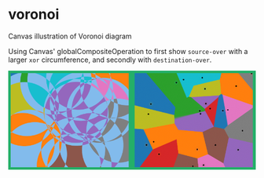 # voronoi
Canvas illustration of Voronoi diagram

Using Canvas' globalCompositeOperation to first show `source-over` with a larger `xor` circumference, and secondly with `destination-over`.


![demo image](demo.png)
